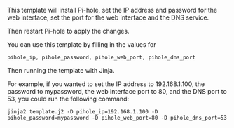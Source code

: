This template will install Pi-hole, set the IP address and password for the web interface, set the port for the web interface and the DNS service.

Then restart Pi-hole to apply the changes.

You can use this template by filling in the values for 

```
pihole_ip, pihole_password, pihole_web_port, pihole_dns_port
``` 


Then running the template with Jinja. 


For example, if you wanted to set the IP address to 192.168.1.100, the password to mypassword, the web interface port to 80, and the DNS port to 53, you could run the following command:

```
jinja2 template.j2 -D pihole_ip=192.168.1.100 -D pihole_password=mypassword -D pihole_web_port=80 -D pihole_dns_port=53
```
